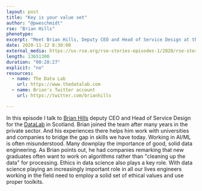 ```yaml
---
layout: post
title: "Key is your value set"
author: "@pweschmidt"
rse: "Brian Hills"
phenotype: 
excerpt: "Meet Brian Hills, Deputy CEO and Head of Service Design at the Data Lab in Scotland. After years in the private sector Brian joined Datalab to help bridge the gap in data science between universities and the private sector. Ethics in data plays an important part and success strongly depends on your value set, says Brian."
date: 2020-11-12 8:30:00
external_media: https://us-rse.org/rse-stories-episodes-1/2020/rse-stories-brian-hills-episode-42.mp3
length: 13651300
duration: "00:28:27"
explicit: "no"
resources:
  - name: The Data Lab
    url: https://www.thedatalab.com
  - name: Brian's Twitter account
    url: https://twitter.com/brianhills 

--- 
```

In this episode I talk to [Brian Hills](https://twitter.com/brianhills) deputy CEO and Head of Service Design for the [DataLab](https://www.thedatalab.com) in Scotland. Brian joined the team after many years in the private sector. And his experiences there helps him work with universities and companies to bridge the gap in skills we have today. Working in AI/ML is often misunderstood. Many downplay the importance of good, solid data engineering. As Brian points out, he had companies remarking that new graduates often want to work on algorithms rather than "cleaning up the data" for processing. 
Ethics in data science also plays a key role. With data science playing an increasingly important role in all our lives engineers working in the field need to employ a solid set of ethical values and use proper toolkits.